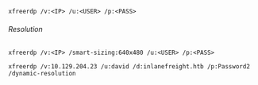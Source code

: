 ```
xfreerdp /v:<IP> /u:<USER> /p:<PASS>
```
###### Resolution
```
xfreerdp /v:<IP> /smart-sizing:640x480 /u:<USER> /p:<PASS>
```

```shell
xfreerdp /v:10.129.204.23 /u:david /d:inlanefreight.htb /p:Password2 /dynamic-resolution
```
